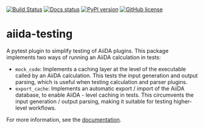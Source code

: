 [![Build Status](https://github.com/aiidateam/aiida-testing/workflows/ci/badge.svg)](https://github.com/aiidateam/aiida-testing/actions)
[![Docs status](https://readthedocs.org/projects/aiida-testing/badge)](http://aiida-testing.readthedocs.io/)
[![PyPI version](https://badge.fury.io/py/aiida-testing.svg)](https://badge.fury.io/py/aiida-testing)
[![GitHub license](https://img.shields.io/badge/License-MIT-blue.svg)](https://github.com/aiidateam/aiida-testing/blob/main/LICENSE)

# aiida-testing

A pytest plugin to simplify testing of AiiDA plugins. This package implements two ways of running an AiiDA calculation in tests:
- `mock_code`: Implements a caching layer at the level of the executable called by an AiiDA calculation. This tests the input generation and output parsing, which is useful when testing calculation and parser plugins.
- `export_cache`: Implements an automatic export / import of the AiiDA database, to enable AiiDA - level caching in tests. This circumvents the input generation / output parsing, making it suitable for testing higher-level workflows. 

For more information, see the [documentation](http://aiida-testing.readthedocs.io/).
